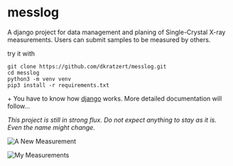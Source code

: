 # messlog
A django project for data management and planing of Single-Crystal X-ray measurements. Users can submit samples to be measured by others.

try it with 

```
git clone https://github.com/dkratzert/messlog.git
cd messlog
python3 -m venv venv
pip3 install -r requirements.txt
```
\+ You have to know how [django](https://www.djangoproject.com/) works.
More detailed documentation will follow...


*This project is still in strong flux. Do not expect anything to stay as it is. Even the name might change.*


![A New Measurement](https://xs3-data.uni-freiburg.de/messlog/messlog_new_exp.PNG)

![My Measurements](https://xs3-data.uni-freiburg.de/messlog/messlog_exp_list.PNG)
